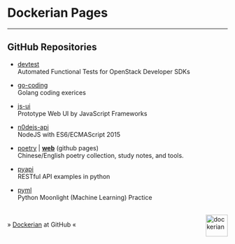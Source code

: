 # Dockerian Pages

---

## GitHub Repositories

* [devtest](https://github.com/dockerian/devtest) <br/>
  Automated Functional Tests for OpenStack Developer SDKs

* [go-coding](https://github.com/dockerian/go-coding) <br/>
  Golang coding exerices

* [js-ui](https://github.com/dockerian/js-ui) <br/>
  Prototype Web UI by JavaScript Frameworks

* [n0dejs-api](https://github.com/dockerian/n0dejs-api) <br/>
  NodeJS with ES6/ECMAScript 2015

* [poetry](https://github.com/dockerian/poetry) | **[web](https://dockerian.github.io/poetry/)** (github pages) <br/>
  Chinese/English poetry collection, study notes, and tools.

* [pyapi](https://github.com/dockerian/pyapi) <br/>
  RESTful API examples in python

* [pyml](https://github.com/dockerian/pyml) <br/>
  Python Moonlight (Machine Learning) Practice




<br/>
<a href="https://github.com/dockerian" style="text-decoration:none;"><img src="https://avatars.githubusercontent.com/u/22064108" style="border:0;height:50;width:50px;" height="50" alt="dockerian" border="0" title="Dockerian" align="right" valign="top" /></a>


&raquo; <a href="https://github.com/dockerian">Dockerian</a> at GitHub &laquo;
